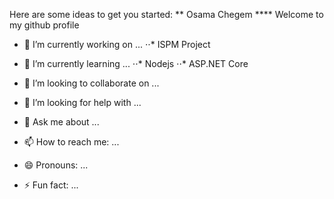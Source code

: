 <!--
**evanholt1/evanholt1** is a ✨ _special_ ✨ repository because its `README.md` (this file) appears on your GitHub profile.
-->
Here are some ideas to get you started:
** Osama Chegem
**** Welcome to my github profile

- 🔭 I’m currently working on ...
  ⋅⋅* ISPM Project 
- 🌱 I’m currently learning ...
  ⋅⋅* Nodejs 
  ⋅⋅* ASP.NET Core
  
- 👯 I’m looking to collaborate on ...
- 🤔 I’m looking for help with ...
- 💬 Ask me about ...
- 📫 How to reach me: ...
- 😄 Pronouns: ...
- ⚡ Fun fact: ...

